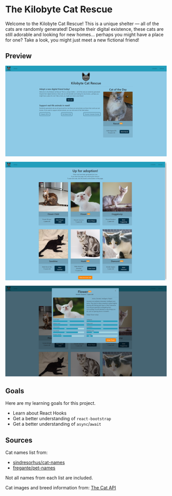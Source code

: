 # The Kilobyte Cat Rescue
Welcome to the Kilobyte Cat Rescue! This is a unique shelter — all of the cats are randomly generated! Despite their digital existence, these cats are still adorable and looking for new homes... perhaps you might have a place for one? Take a look, you might just meet a new fictional friend!

## Preview

![Homepage](images/homepage.png)

![Adopt Page](images/adoptpage.png)

![Meet Page](images/meetpage.png)

## Goals
Here are my learning goals for this project.
- Learn about React Hooks
- Get a better understanding of `react-bootstrap`
- Get a better understanding of `async`/`await`

## Sources
Cat names list from:
- [sindresorhus/cat-names](https://github.com/sindresorhus/cat-names)
- [fregante/pet-names](https://github.com/fregante/pet-names)

Not all names from each list are included.

Cat images and breed information from:
[The Cat API](https://thecatapi.com/)

